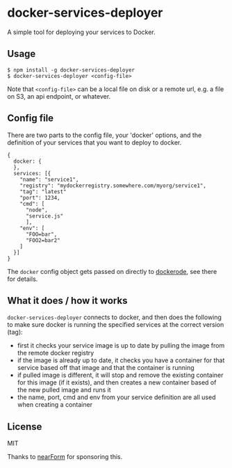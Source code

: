 # docker-services-deployer

A simple tool for deploying your services to Docker.

## Usage

```
$ npm install -g docker-services-deployer
$ docker-services-deployer <config-file>
```

Note that `<config-file>` can be a local file on disk or a remote url, e.g. a file on S3, an api endpoint, or whatever.

## Config file

There are two parts to the config file, your 'docker' options, and the definition of your services that you want to deploy to docker.

```
{
  docker: {
  },
  services: [{
    "name": "service1",
    "registry": "mydockerregistry.somewhere.com/myorg/service1",
    "tag": "latest"
    "port": 1234,
    "cmd": [
      "node",
      "service.js"
      ],
    "env": [
      "FOO=bar",
      "FOO2=bar2"
    ]
  }]
}
```

The `docker` config object gets passed on directly to [dockerode](https://www.npmjs.com/package/dockerode), see there for details.

## What it does / how it works

`docker-services-deployer` connects to docker, and then does the following to make sure docker is running the specified services at the correct version (tag):

* first it checks your service image is up to date by pulling the image from the remote docker registry
* if the image is already up to date, it checks you have a container for that service based off that image and that the container is running
* if pulled image is different, it will stop and remove the existing container for this image (if it exists), and then creates a new container based of the new pulled image and runs it
* the name, port, cmd and env from your service definition are all used when creating a container

## License

MIT

Thanks to [nearForm](http://nearform.com) for sponsoring this.

